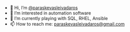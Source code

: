 - 👋 Hi, I’m [@paraskevasleivadaros](https://github.com/paraskevasleivadaros)
- 👀 I’m interested in automation software
- 🌱 I’m currently playing with SQL, RHEL, Ansible
- 📫 How to reach me: paraskevasleivadaros@gmail.com
<!-- 💞️ I’m looking to collaborate on ...-->
<!---
paraskevasleivadaros/paraskevasleivadaros is a ✨ special ✨ repository because its `README.md` (this file) appears on your GitHub profile.
You can click the Preview link to take a look at your changes.
--->
